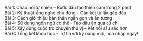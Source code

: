 Bài 1: Chào hỏi tự nhiên – Bước đầu tạo thiện cảm trong 2 phút  
Bài 2: Kỹ thuật lắng nghe chủ động – Gắn kết từ lần gặp đầu  
Bài 3: Cách giới thiệu bản thân ngắn gọn và ấn tượng  
Bài 4: Sử dụng ngôn ngữ cơ thể – Tạo dấu ấn qua cử chỉ  
Bài 5: Xây dựng cuộc trò chuyện thú vị – Kết nối sâu sắc hơn  
Bài 6: Tổng kết khóa học – Tự tin với kỹ năng mới, hòa nhập ngay!